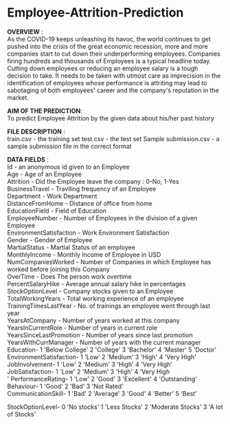 # Employee-Attrition-Prediction

__OVERVIEW__ : <br>
As the COVID-19 keeps unleashing its havoc, the world continues to get pushed into the crisis of the great economic recession, more and more companies start to cut down their underperforming employees. Companies firing hundreds and thousands of Employees is a typical headline today. Cutting down employees or reducing an employee salary is a tough decision to take. It needs to be taken with utmost care as imprecision in the identification of employees whose performance is attriting may lead to sabotaging of both employees' career and the company's reputation in the market.


__AIM OF THE PREDICTION__: <br>
To predict Employee Attrition by the given data about his/her past history

__FILE DESCRIPTION__ : <br>
train.csv - the training set
test.csv - the test set
Sample submission.csv - a sample submission file in the correct format

__DATA FIELDS__ : <br>
Id - an anonymous id given to an Employee <br>
Age - Age of an Employee <br>
Attrition - Did the Employee leave the company : 0-No, 1-Yes <br>
BusinessTravel - Travlling frequency of an Employee<br>
Department - Work Department<br>
DistanceFromHome - Distance of office from home<br>
EducationField - Field of Education<br>
EmployeeNumber - Number of Employees in the division of a given Employee<br>
EnvironmentSatisfaction - Work Environment Satisfaction<br>
Gender - Gender of Employee<br>
MartialStatus - Martial Status of an employee<br>
MonthlyIncome - Monthly Income of Employee in USD<br>
NumCompaniesWorked - Number of Companies in which Employee has worked before joining this Company<br>
OverTime - Does The person work overtime<br>
PercentSalaryHike - Average annual salary hike in percentages<br>
StockOptionLevel - Company stocks given to an Employee<br>
TotalWorkingYears - Total working experience of an employee<br>
TrainingTimesLastYear - No. of trainings an employee went through last year<br>
YearsAtCompany - Number of years worked at this company<br>
YearsInCurrentRole - Number of years in current role<br>
YearsSinceLastPromotion - Number of years since last promotion<br>
YearsWithCurrManager - Number of years with the current manager<br>
Education-
1 'Below College'
2 'College'
3 'Bachelor'
4 'Master'
5 'Doctor'<br>
EnvironmentSatisfaction-
1 'Low'
2 'Medium'
3 'High'
4 'Very High'<br>
JobInvolvement-
1 'Low'
2 'Medium'
3 'High'
4 'Very High'<br>
JobSatisfaction-
1 'Low'
2 'Medium'
3 'High'
4 'Very High<br>'
PerformanceRating-
1 'Low'
2 'Good'
3 'Excellent'
4 'Outstanding'<br>
Behaviour-
1 'Good'
2 'Bad'
3 'Not Rated'<br>
CommunicationSkill-
1 'Bad'
2 'Average'
3 'Good'
4 'Better'
5 'Best'<br>

StockOptionLevel-
0 'No stocks'
1 'Less Stocks'
2 'Moderate Stocks'
3 'A lot of Stocks'
